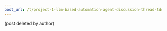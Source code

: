 ```yaml
---
post_url: /t/project-1-llm-based-automation-agent-discussion-thread-tds-jan-2025/164277/626
---
```

(post deleted by author)